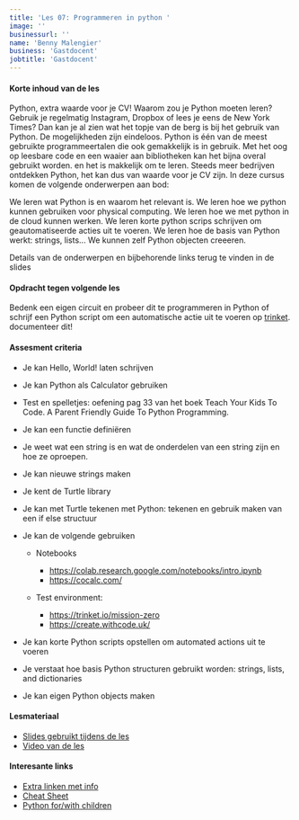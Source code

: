 ```yaml
---
title: 'Les 07: Programmeren in python '
image: ''
businessurl: ''
name: 'Benny Malengier'
business: 'Gastdocent'
jobtitle: 'Gastdocent'
---
```

> 
#### Korte inhoud van de les
Python, extra waarde voor je CV!
Waarom zou je Python moeten leren? Gebruik je regelmatig Instagram, Dropbox of lees je eens de New York Times? Dan kan je al zien wat het topje van de berg is bij het gebruik van Python. De mogelijkheden zijn eindeloos. Python is één van de meest gebruikte programmeertalen die ook gemakkelijk is in gebruik. Met het oog op leesbare code en een waaier aan bibliotheken kan het bijna overal gebruikt worden. en het is makkelijk om te leren. Steeds meer bedrijven ontdekken Python, het kan dus van waarde voor je CV zijn.
In deze cursus komen de volgende onderwerpen aan bod: 

We leren wat Python is en waarom het relevant is.
We leren hoe we python kunnen gebruiken voor physical computing.
We leren hoe we met python in de cloud kunnen werken.
We leren korte python scrips schrijven om geautomatiseerde acties uit te voeren.
We leren hoe de basis van Python werkt: strings, lists...
We kunnen zelf Python objecten creeeren. 

Details van de onderwerpen en bijbehorende links terug te vinden in de slides 


#### Opdracht tegen volgende les
Bedenk een eigen circuit en probeer dit te programmeren in Python of schrijf een Python script om een automatische actie uit te voeren op [trinket](https://trinket.io/mission-zero). documenteer dit!


#### Assesment criteria
- Je kan Hello, World!  laten schrijven
- Je kan Python als Calculator gebruiken 
- Test en spelletjes: oefening pag 33 van het boek Teach Your Kids To Code. A Parent Friendly Guide To Python Programming.
- Je kan een functie definiëren 
- Je weet wat een string is en wat de onderdelen van een string zijn en hoe ze oproepen. 
- Je kan nieuwe strings maken
- Je kent de Turtle library 
- Je kan met Turtle tekenen met Python: tekenen en gebruik maken van  een if else structuur
- Je kan de volgende gebruiken 
    - Notebooks
        - https://colab.research.google.com/notebooks/intro.ipynb
        - https://cocalc.com/

    - Test environment:
        - https://trinket.io/mission-zero
        - https://create.withcode.uk/

- Je kan korte Python scripts opstellen om automated actions uit te voeren 
- Je verstaat hoe basis Python structuren gebruikt worden: strings, lists, and dictionaries
- Je kan eigen Python objects maken

#### Lesmateriaal
- [Slides gebruikt tijdens de les](https://docs.google.com/presentation/d/1Pz5g-dN1h34CTJmncum26wVAJ9msd-Y4_j582E-M26c/edit?usp=sharing)
- [Video van de les](https://www.youtube.com/watch?v=50gi55Gi2qE&list=PL0O-QGaZVUNqtiBx38yR6FxbQUYL_ipzJ&index=3&t=0s)


#### Interesante links 
- [Extra linken met info](https://docs.google.com/document/d/1syMNV7y8MPgtqAvjk7uyvWANgUx0UA5mQLa3el6UzUQ/edit?usp=sharing)
- [Cheat Sheet](https://drive.google.com/a/decreatievestem.be/file/d/15yLHl_vthZ76yG9oM1B1ByGK5gt81XJC/view?usp=sharing)
- [Python for/with children](https://drive.google.com/a/decreatievestem.be/file/d/1hTTopck3TdYRf7c_PJeLeY_EA0IQWODt/view?usp=sharing)